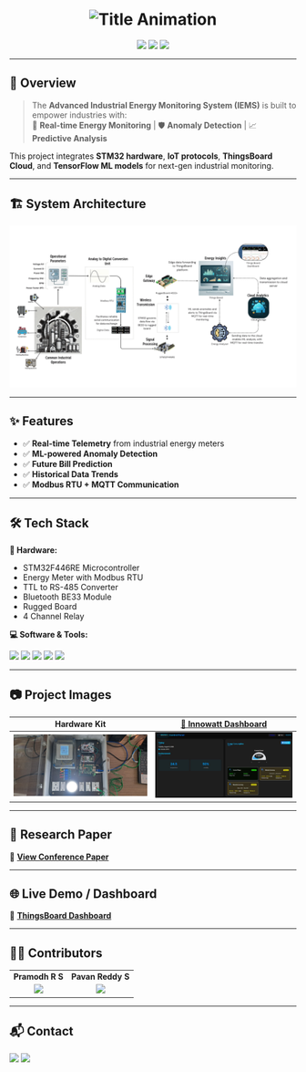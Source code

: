 <!-- Banner -->
<h1 align="center">
  <img src="https://readme-typing-svg.herokuapp.com?font=Orbitron&size=35&color=00C2CB&center=true&vCenter=true&width=900&height=60&lines=⚡+Advanced+Industrial+Energy+Monitoring+System+(IEMS)+⚡;IoT+%2B+Embedded+Systems+%2B+Machine+Learning" alt="Title Animation" />
</h1>

<p align="center">
  <img src="https://img.shields.io/badge/IoT-Enabled-blue?style=for-the-badge"/>
  <img src="https://img.shields.io/badge/Embedded%20Systems-green?style=for-the-badge"/>
  <img src="https://img.shields.io/badge/Machine%20Learning-orange?style=for-the-badge"/>
</p>

---

## 📌 Overview
> The **Advanced Industrial Energy Monitoring System (IEMS)** is built to empower industries with:  
> 📡 **Real-time Energy Monitoring** | 🛡 **Anomaly Detection** | 📈 **Predictive Analysis**

This project integrates **STM32 hardware**, **IoT protocols**, **ThingsBoard Cloud**, and **TensorFlow ML models** for next-gen industrial monitoring.

---

## 🏗️ System Architecture
<p align="center">
  <img src="iems_archt.png" alt="System Architecture" width="700"/>
</p>

---

## ✨ Features
- ✅ **Real-time Telemetry** from industrial energy meters  
- ✅ **ML-powered Anomaly Detection**  
- ✅ **Future Bill Prediction**  
- ✅ **Historical Data Trends**  
- ✅ **Modbus RTU + MQTT Communication**  

---

## 🛠️ Tech Stack

**🔧 Hardware:**
- STM32F446RE Microcontroller
- Energy Meter with Modbus RTU
- TTL to RS-485 Converter
- Bluetooth BE33 Module
- Rugged Board
- 4 Channel Relay

**💻 Software & Tools:**
<p>
  <img src="https://img.shields.io/badge/C%20Language-00599C?style=for-the-badge&logo=c&logoColor=white"/>
  <img src="https://img.shields.io/badge/Python-3776AB?style=for-the-badge&logo=python&logoColor=white"/>
  <img src="https://img.shields.io/badge/TensorFlow-FF6F00?style=for-the-badge&logo=tensorflow&logoColor=white"/>
  <img src="https://img.shields.io/badge/ThingsBoard-5C2D91?style=for-the-badge"/>
  <img src="https://img.shields.io/badge/MQTT-660066?style=for-the-badge"/>
</p>

---

## 📷 Project Images
| Hardware Kit | [🚀 Innowatt Dashboard](https://iems-user-interface-frontend.vercel.app) |
|--------------|--------------------------------------------|
| ![Hardware Kit](harware%20Kit.jpg) | ![Innowatt_Dashboard](dash_img.jpg) |

---

## 📄 Research Paper
📄 [**View Conference Paper**](Conference_Paper_IEMS_F.pdf)

---

## 🌐 Live Demo / Dashboard
🔗 [**ThingsBoard Dashboard**](your-thingsboard-link)

---

## 👨‍💻 Contributors
<table>
<tr>
<td align="center"><b>Pramodh R S</b></td>
<td align="center"><b>Pavan Reddy S</b></td>
</tr>
<tr>
<td align="center"><img src="https://avatars.githubusercontent.com/u/000000?v=4" width="100"/></td>
<td align="center"><img src="https://avatars.githubusercontent.com/u/000000?v=4" width="100"/></td>
</tr>
</table>

---

## 📬 Contact
<p>
  <a href="mailto:your-email@example.com"><img src="https://img.shields.io/badge/Email-D14836?style=for-the-badge&logo=gmail&logoColor=white"/></a>
  <a href="https://linkedin.com/in/your-profile"><img src="https://img.shields.io/badge/LinkedIn-0077B5?style=for-the-badge&logo=linkedin&logoColor=white"/></a>
</p>
